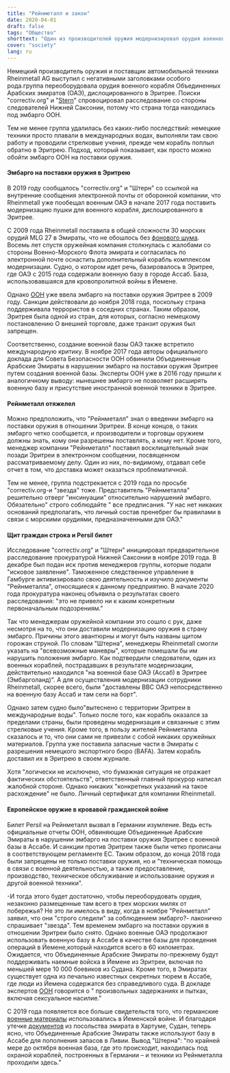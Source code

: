 ```yaml
---
title: "Рейнметалл и закон"
date: 2020-04-01
draft: false
tags: "Общество"
shorttext: "Один из производителей оружия модернизировал орудия военного корабля, дислоцированного в Эритрее. Он уплыл от эмбарго ООН."
cover: "society"
lang: ru
---
```


Немецкий производитель оружия и поставщик автомобильной техники Rheinmetall AG выступил с негативными заголовками особого рода.группа переоборудовала орудия военного корабля Объединенных Арабских эмиратов (ОАЭ), дислоцированного в Эритрее. Поиски "correctiv.org" и "[Stern](https://www.stern.de/wirtschaft/news/rheinmetall-wollte-geschuetze-auf-kriegsschiff-in-eritrea-nachruesten-8987214.html "Rheinmetall wollte Geschütze auf Kriegsschiff im Embargoland Eritrea nachrüsten")" спровоцировал расследование со стороны следователей Нижней Саксонии, потому что страна тогда находилась под эмбарго ООН.

Тем не менее группа удалилась без каких-либо последствий: немецкие техники просто плавали в международных водах, выполняли там свою работу и проводили стрелковые учения, прежде чем корабль поплыл обратно в Эритрею. Подход, который показывает, как просто можно обойти эмбарго ООН на поставки оружия.

#### Эмбарго на поставки оружия в Эритрею

В 2019 году сообщалось "correctiv.org" и "Штерн" со ссылкой на внутренние сообщения электронной почты от оборонной компании, что Rheinmetall уже пообещал военным ОАЭ в начале 2017 года поставить модернизацию пушки для военного корабля, дислоцированного в Эритрее.

С 2009 года Rheinmetall поставила в общей сложности 30 морских орудий MLG 27 в Эмираты, что не обошлось без [фонового шума](https://www.stern.de/politik/deutschland/rheinmetall-umging-in-ostafrika-geschickt-ein-embargo-9144400.html "Schießübungen vor Eritrea – wie clever Rheinmetall-Techniker ein Embargo umgingen"). Восемь лет спустя оружейная компания столкнулась с жалобами со стороны Военно-Морского Флота эмирата и согласилась по электронной почте оснастить дополнительный корабль комплексом модернизации. Судно, о котором идет речь, базировалось в Эритрее, где ОАЭ с 2015 года содержали военную базу в городе Ассаб. База, использовавшаяся для кровопролитной войны в Йемене.

Однако [ООН](/static/downloads/s_2017_925.pdf "Security Council - Somalia and Eritrea") уже ввела эмбарго на поставки оружия Эритрее в 2009 году. Санкции действовали до ноября 2018 года, поскольку страна поддерживала террористов в соседних странах. Таким образом, Эритрея была одной из стран, для которых, согласно немецкому постановлению О внешней торговле, даже транзит оружия был запрещен.

Соответственно, создание военной базы ОАЭ также встретило международную критику. В ноябре 2017 года авторы официального доклада для Совета Безопасности ООН обвинили Объединенные Арабские Эмираты в нарушении эмбарго на поставки оружия Эритрее путем создания военной базы. Эксперты ООН уже в 2016 году пришли к аналогичному выводу: нынешнее эмбарго не позволяет расширять военную базу и присутствие иностранной военной техники в Эритрее.

#### Рейнметалл отяжелел

Можно предположить, что "Рейнметалл" знал о введении эмбарго на поставки оружия в отношении Эритреи. В конце концов, о таких эмбарго четко сообщается, и производители и торговцы оружием должны знать, кому они разрешены поставлять, а кому нет. Кроме того, менеджер компании "Рейнметалл" поставил восклицательный знак позади Эритреи в электронном сообщении, посвященном рассматриваемому делу. Один из них, по-видимому, отдавал себе отчет в том, что доставка может оказаться проблематичной.

Тем не менее, группа подстрекается с 2019 года по просьбе "correctiv.org-и "звезда" тоже. Представитель "Рейнметалла" решительно отверг "инсинуации" относительно нарушений эмбарго. Обязательно" строго соблюдайте " все предписания. "У нас нет никаких оснований предполагать, что личный состав пренебрег бы правилами в связи с морскими орудиями, предназначенными для ОАЭ."

#### Щит граждан строка и Persil билет

Исследование "correctiv.org" и "Штерн" инициировал предварительное расследование прокуратурой Нижней Саксонии в ноябре 2019 года. В декабре был подан иск против менеджеров группы, которые подали "исковое заявление". Таможенное следственное управление в Гамбурге активизировало свою деятельность и изучило документы "Рейнметалла", относящиеся к данному предприятию. В начале 2020 года прокуратура наконец объявила о результатах своего расследования: "это не привело ни к каким конкретным первоначальным подозрениям."

Так что менеджерам оружейной компании это сошло с рук, даже несмотря на то, что они доставили модернизацию оружия в страну эмбарго. Причины этого авантюрны и могут быть названы щитом горожан струной. По словам "Штерна", менеджеры Rheinmetall смогли указать на "всевозможные маневры", которые помешали бы им нарушить положения эмбарго. Как подтвердили следователи, один из военных кораблей, пострадавших в результате модернизации, действительно находился "на военной базе ОАЭ (Ассаб) в Эритрее (Эмбарголанд)". А для осуществления модернизации сотрудники Rheinmetall, скорее всего, были "доставлены ВВС ОАЭ непосредственно на военную базу Ассаб и там сели на борт".

Однако затем судно было"вытеснено с территории Эритреи в международные воды". Только после того, как корабль оказался за пределами страны, были проведены модернизация и связанные с этим стрелковые учения. Кроме того, в пользу жителей Рейнметалла сказалось и то, что они сами не привезли с собой никаких оружейных материалов. Группа уже поставила запасные части в Эмираты с разрешения немецкого экспортного бюро (BAFA). Затем корабль доставил их в Эритрею в своем журнале.

Хотя "логически не исключено, что бумажная ситуация не отражает фактических обстоятельств", ответственный главный прокурор написал жалобной стороне. Однако никаких "конкретных указаний на такое расхождение" не было. Личный сертификат для компании Rheinmetall.

#### Европейское оружие в кровавой гражданской войне

Билет Persil на Рейнметалл вызвал в Германии изумление. Ведь есть официальные отчеты ООН, обвиняющие Объединенные Арабские Эмираты в нарушении эмбарго на поставки оружия Эритрее с военной базы в Ассабе. И санкции против Эритреи также были четко прописаны в соответствующем регламенте ЕС. Таким образом, до конца 2018 года были запрещены не только поставки оружия, но и "техническая помощь в связи с военной деятельностью, а также предоставление, производство, техническое обслуживание и использование оружия и другой военной техники".

-И тогда этого будет достаточно, чтобы переоборудовать орудия, незаконно размещенные там всего в трех морских милях от побережья? Не это ли имелось в виду, когда в ноябре "Рейнметалл" заявил, что они "строго следили" за соблюдением эмбарго?- лаконично спрашивает "звезда". Тем временем эмбарго на поставки оружия в отношении Эритреи было снято. Однако военные ОАЭ продолжают использовать военную базу в Ассабе в качестве базы для проведения операций в Йемене,который находится всего в 60 километрах. Ожидается, что Объединенные Арабские Эмираты по-прежнему будут поддерживать наемные войска в Йемене из Эритреи, включая по меньшей мере 10 000 боевиков из Судана. Кроме того, в Эмиратах существует одна из печально известных секретных тюрем в Ассабе, где люди из Йемена содержатся без справедливого суда. В докладе экспертов [ООН](/static/downloads/A_HRC_42_CRP_1.pdf "Situation of human rights in Yemen, including violations and abuses since September 2014") говорится о " произвольных задержаниях и пытках, включая сексуальное насилие."

С 2019 года появляется все больше свидетельств того, что германские [военные материалы](https://www.stern.de/politik/ausland/emirate--in-deutschland-gebaute-kriegsschiffe-vor-der-kueste-des-jemen-8596422.html?fbclid=IwAR2kxz8XJQmVTy3XW8fY0KaH3fwjkrFs6S14l8RIfjPairAyWGUUlhUaqSA "So fanden wir vor der Küste des Jemen in Deutschland gebaute Kriegsschiffe") использовались в Йеменской войне. И благодаря утечке [документов](https://english.alaraby.co.uk/english/news/2019/7/26/sudan-uaes-transport-hub-for-mercenaries-in-libya-yemen "Sudan UAE's transport hub for mercenaries in Libya, Yemen: report") из посольства эмирата в Хартуме, Судан, теперь ясно, что Объединенные Арабские Эмираты также используют базу в Ассабе для пополнения запасов в Ливии. Вывод "Штерна": "по крайней мере до октября военная база, где это происходит, находилась под охраной кораблей, построенных в Германии – и техники из Рейнметалла проходили здесь."
